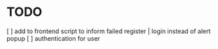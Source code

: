# TODO

[ ] add to frontend script to inform failed register | login instead of alert popup
[ ] authentication for user
